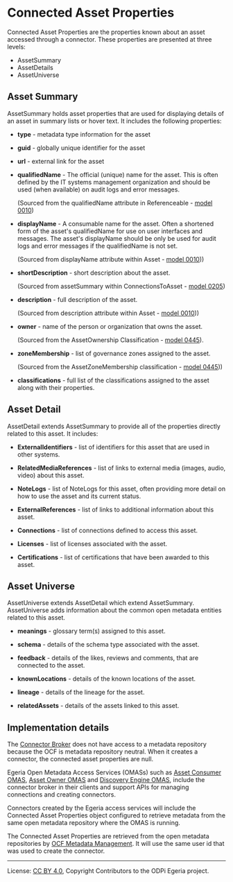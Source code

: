 <!-- SPDX-License-Identifier: CC-BY-4.0 -->
<!-- Copyright Contributors to the ODPi Egeria project. -->

# Connected Asset Properties

Connected Asset Properties are the properties known about an asset accessed through a connector.
These properties are presented at three levels:

* AssetSummary
* AssetDetails
* AssetUniverse

## Asset Summary

AssetSummary holds asset properties that are used for displaying details of
an asset in summary lists or hover text.  It includes the following properties:

 * **type** - metadata type information for the asset
 * **guid** - globally unique identifier for the asset
 * **url** - external link for the asset
 * **qualifiedName** - The official (unique) name for the asset. This is often defined by the IT systems
    management organization and should be used (when available) on audit logs and error messages.
    
    (Sourced from the qualifiedName attribute in Referenceable - [model 0010](../../../../../open-metadata-publication/website/open-metadata-types/0010-Base-Model.md))
    
 * **displayName** - A consumable name for the asset.  Often a shortened form of the asset's qualifiedName
    for use on user interfaces and messages.   The asset's displayName should be only be used for audit logs and error
    messages if the qualifiedName is not set. 
    
    (Sourced from displayName attribute  within Asset - [model 0010](../../../../../open-metadata-publication/website/open-metadata-types/0010-Base-Model.md)))
 
 * **shortDescription** - short description about the asset.
    
    (Sourced from assetSummary within ConnectionsToAsset - [model 0205](../../../../../open-metadata-publication/website/open-metadata-types/0205-Connection-Linkage.md))
 
 * **description** - full description of the asset.
    
    (Sourced from description attribute within Asset - [model 0010](../../../../../open-metadata-publication/website/open-metadata-types/0010-Base-Model.md)))
 
 * **owner** - name of the person or organization that owns the asset.
    
    (Sourced from the AssetOwnership Classification - [model 0445](../../../../../open-metadata-publication/website/open-metadata-types/0445-Governance-Roles.md)).
 
 * **zoneMembership** - list of governance zones assigned to the asset.
 
    (Sourced from the AssetZoneMembership classification - [model 0445](../../../../../open-metadata-publication/website/open-metadata-types/0424-Governance-Zones.md)))
 
 * **classifications** - full list of the classifications assigned to the asset along with their properties.

## Asset Detail

AssetDetail extends AssetSummary to provide all of the properties directly related to this asset.  It includes:

 * **ExternalIdentifiers** - list of identifiers for this asset that are used in other systems.
 
 * **RelatedMediaReferences** - list of links to external media (images, audio, video) about this asset.
 
 * **NoteLogs** - list of NoteLogs for this asset, often providing more detail on how to use the asset and
    its current status.
 
 * **ExternalReferences** - list of links to additional information about this asset.
 
 * **Connections** - list of connections defined to access this asset.
 
 * **Licenses** - list of licenses associated with the asset.
 
 * **Certifications** - list of certifications that have been awarded to this asset.

## Asset Universe

AssetUniverse extends AssetDetail which extend AssetSummary.  AssetUniverse adds information about the
common open metadata entities related to this asset.

 * **meanings** - glossary term(s) assigned to this asset.
 
 * **schema** - details of the schema type associated with the asset.
 
 * **feedback** - details of the likes, reviews and comments, that are connected to the asset.
 
 * **knownLocations** - details of the known locations of the asset.
 
 * **lineage** - details of the lineage for the asset.
 
 * **relatedAssets** - details of the assets linked to this asset.

## Implementation details

The [Connector Broker](connector-broker.md) does not have access
to a metadata repository because the OCF is metadata repository neutral.
When it creates a connector, the connected asset properties
are null.

Egeria Open Metadata Access Services (OMASs) such as
[Asset Consumer OMAS](../../../../access-services/asset-consumer), 
[Asset Owner OMAS](../../../../access-services/asset-owner) and
[Discovery Engine OMAS](../../../../access-services/discovery-engine), 
include the connector broker in their clients and 
support APIs for managing connections and creating
connectors.

Connectors created by the Egeria access services
will include the Connected Asset Properties object
configured to retrieve metadata from the
same open metadata repository where the OMAS is running.

The Connected Asset Properties
are retrieved from the open metadata repositories by
[OCF Metadata Management](../../../../common-services/ocf-metadata-management).
It will use the same user id that was used to create the
connector.



----
License: [CC BY 4.0](https://creativecommons.org/licenses/by/4.0/),
Copyright Contributors to the ODPi Egeria project.